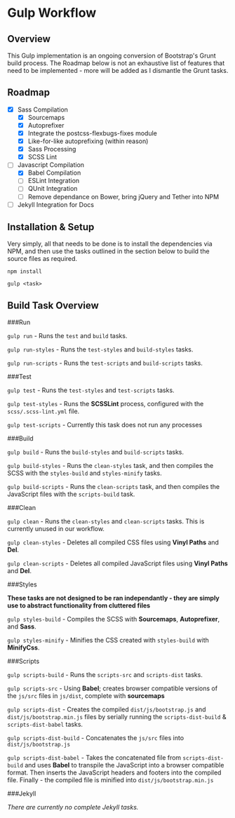 # Gulp Workflow

## Overview

This Gulp implementation is an ongoing conversion of Bootstrap's Grunt build process. The Roadmap below is not an exhaustive list of features that need to be implemented - more will be added as I dismantle the Grunt tasks.

## Roadmap

- [x] Sass Compilation
   - [x] Sourcemaps
   - [x] Autoprefixer
   - [x] Integrate the postcss-flexbugs-fixes module
   - [x] Like-for-like autoprefixing (within reason)
   - [x] Sass Processing
   - [x] SCSS Lint
- [ ] Javascript Compilation
   - [x] Babel Compilation
   - [ ] ESLint Integration
   - [ ] QUnit Integration
   - [ ] Remove dependance on Bower, bring jQuery and Tether into NPM
- [ ] Jekyll Integration for Docs

## Installation & Setup

Very simply, all that needs to be done is to install the dependencies via NPM, and then use the tasks outlined in the section below to build the source files as required.

```
npm install
```

```
gulp <task>
```

## Build Task Overview

###Run

`gulp run` - Runs the `test` and `build` tasks.

`gulp run-styles` - Runs the `test-styles` and `build-styles` tasks.

`gulp run-scripts` - Runs the `test-scripts` and `build-scripts` tasks.

###Test

`gulp test` - Runs the `test-styles` and `test-scripts` tasks.

`gulp test-styles` - Runs the **SCSSLint** process, configured with the `scss/.scss-lint.yml` file.

`gulp test-scripts` - Currently this task does not run any processes

###Build

`gulp build` - Runs the `build-styles` and `build-scripts` tasks.

`gulp build-styles` - Runs the `clean-styles` task, and then compiles the SCSS with the `styles-build` and `styles-minify` tasks.

`gulp build-scripts` - Runs the `clean-scripts` task, and then compiles the JavaScript files  with the `scripts-build` task.

###Clean

`gulp clean` - Runs the `clean-styles` and `clean-scripts` tasks. This is currently unused in our workflow.

`gulp clean-styles` - Deletes all compiled CSS files using **Vinyl Paths** and **Del**.

`gulp clean-scripts` - Deletes all compiled JavaScript files using **Vinyl Paths** and **Del**.

###Styles

**These tasks are not designed to be ran independantly - they are simply use to abstract functionality from cluttered files**

`gulp styles-build` - Compiles the SCSS with **Sourcemaps**, **Autoprefixer**, and **Sass**.

`gulp styles-minify` - Minifies the CSS created with `styles-build` with **MinifyCss**.

###Scripts

`gulp scripts-build` - Runs the `scripts-src` and `scripts-dist` tasks.

`gulp scripts-src` - Using **Babel**; creates browser compatible versions of the `js/src` files in `js/dist`, complete with **sourcemaps**

`gulp scripts-dist` - Creates the compiled `dist/js/bootstrap.js` and `dist/js/bootstrap.min.js` files by serially running the `scripts-dist-build` & `scripts-dist-babel` tasks.

`gulp scripts-dist-build` - Concatenates the `js/src` files into `dist/js/bootstrap.js`

`gulp scripts-dist-babel` - Takes the concatenated file from `scripts-dist-build` and uses **Babel** to transpile the JavaScript into a browser compatible format. Then inserts the JavaScript headers and footers into the compiled file. Finally - the compiled file is minified into `dist/js/bootstrap.min.js`

###Jekyll

_There are currently no complete Jekyll tasks._
